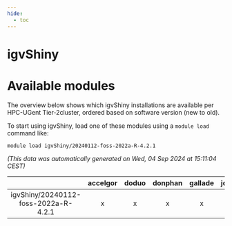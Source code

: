 ```yaml
---
hide:
  - toc
---
```


igvShiny
========

# Available modules


The overview below shows which igvShiny installations are available per HPC-UGent Tier-2cluster, ordered based on software version (new to old).

To start using igvShiny, load one of these modules using a `module load` command like:

```shell
module load igvShiny/20240112-foss-2022a-R-4.2.1
```

*(This data was automatically generated on Wed, 04 Sep 2024 at 15:11:04 CEST)*  

| |accelgor|doduo|donphan|gallade|joltik|shinx|skitty|
| :---: | :---: | :---: | :---: | :---: | :---: | :---: | :---: |
|igvShiny/20240112-foss-2022a-R-4.2.1|x|x|x|x|x|-|x|
